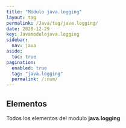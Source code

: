 ```yaml
---
title: "Módulo java.logging"
layout: tag
permalink: /Java/tag/java.logging/
date: 2020-12-29
key: Javamodulojava.logging
sidebar: 
  nav: java
aside: 
  toc: true
pagination: 
  enabled: true
  tag: "java.logging"
  permalink: /:num/
---
```


<h2>Elementos</h2>
Todos los elementos del modulo <strong>java.logging</strong>
